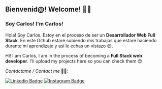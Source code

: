 ## Bienvenid@! Welcome! 🖐🏽
### Soy Carlos! I'm Carlos!

Hola! Soy Carlos. Estoy en el proceso de ser un <b>Desarrollador Web Full Stack</b>. En este Github estaré subiendo mis trabajos que estaré haciendo durante mi aprendizaje y asi le echas un vistazo 😊.

Hi! I am Carlos, I am in the process of becoming a <b>Full Stack web developer</b>. I'll upload my projects here so you can check them 😊

<i>Contáctame / Contact me</i> ✍🏼:

 [![Linkedin Badge](https://img.shields.io/badge/-LinkedIn-blue?style=flat-square&logo=Linkedin&logoColor=white&link=https://www.linkedin.com/in/isadora-rodrigues-stangarlin-48402b141/)](https://www.linkedin.com/in/carlosbaldovino/) [![Instagram Badge](https://img.shields.io/badge/-Instagram-violet?style=flat-square&logo=Instagram&logoColor=white&link=https://www.instagram.com/papodedev/)](https://www.instagram.com/qoqobaldovino/)
<!--
**QoqoBaldovino/QoqoBaldovino** is a ✨ _special_ ✨ repository because its `README.md` (this file) appears on your GitHub profile.

Here are some ideas to get you started:

- 🔭 I’m currently working on ...
- 🌱 I’m currently learning ...
- 👯 I’m looking to collaborate on ...
- 🤔 I’m looking for help with ...
- 💬 Ask me about ...
- 📫 How to reach me: ...
- 😄 Pronouns: ...
- ⚡ Fun fact: ...
-->
